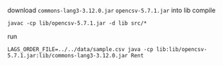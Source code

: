 download
`commons-lang3-3.12.0.jar` `opencsv-5.7.1.jar` into lib
compile
```
javac -cp lib/opencsv-5.7.1.jar -d lib src/*
```
run
```
LAGS_ORDER_FILE=../../data/sample.csv java -cp lib:lib/opencsv-5.7.1.jar:lib/commons-lang3-3.12.0.jar Rent
```

